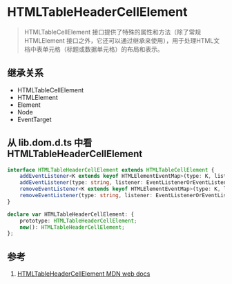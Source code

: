 # HTMLTableHeaderCellElement

>HTMLTableCellElement 接口提供了特殊的属性和方法（除了常规 HTMLElement 接口之外，它还可以通过继承来使用），用于处理HTML文档中表单元格（标题或数据单元格）的布局和表示。

## 继承关系

- HTMLTableCellElement
- HTMLElement
- Element
- Node
- EventTarget

## 从 lib.dom.d.ts 中看 HTMLTableHeaderCellElement

```ts
interface HTMLTableHeaderCellElement extends HTMLTableCellElement {
    addEventListener<K extends keyof HTMLElementEventMap>(type: K, listener: (this: HTMLTableHeaderCellElement, ev: HTMLElementEventMap[K]) => any, options?: boolean | AddEventListenerOptions): void;
    addEventListener(type: string, listener: EventListenerOrEventListenerObject, options?: boolean | AddEventListenerOptions): void;
    removeEventListener<K extends keyof HTMLElementEventMap>(type: K, listener: (this: HTMLTableHeaderCellElement, ev: HTMLElementEventMap[K]) => any, options?: boolean | EventListenerOptions): void;
    removeEventListener(type: string, listener: EventListenerOrEventListenerObject, options?: boolean | EventListenerOptions): void;
}

declare var HTMLTableHeaderCellElement: {
    prototype: HTMLTableHeaderCellElement;
    new(): HTMLTableHeaderCellElement;
};
```

## 参考

1. [HTMLTableHeaderCellElement MDN web docs](https://developer.mozilla.org/en-US/docs/Web/API/HTMLTableCellElement)
